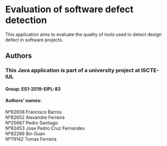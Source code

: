 # Evaluation of software defect detection
This application aims to evaluate the quality of tools used to detect design defect in software projects.  



## Authors

### This Java application is part of a university project at ISCTE-IUL
#### Group: ES1-2019-EIPL-83
#### Authors' names:
Nº82608 Francisco Barros  
Nº82652 Alexandre Ferreira  
Nº20687 Pedro Santiago  
Nº82453 Jose Pedro Cruz Fernandes  
Nº82286 Bin Guan  
Nº79142 Tomas Ferreira  
